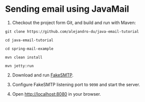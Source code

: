 # Sending email using JavaMail

1. Checkout the project form Git, and build and run with Maven:

```
git clone https://github.com/alejandro-du/java-email-tutorial

cd java-email-tutorial

cd spring-mail-example

mvn clean install

mvn jetty:run
```

2. Download and run [FakeSMTP](https://nilhcem.github.io/FakeSMTP).

3. Configure FakeSMTP listening port to `9090` and start the server.

4. Open [http://localhost:8080](http://localhost:8080) in your browser.
